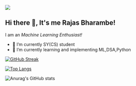 ![](https://komarev.com/ghpvc/?username=RajasBharambe&color=yellow&style=plastic)
## Hi there 👋, It's me Rajas Bharambe!


I am an *Machine Learning Enthusiast!*

- 🔭 I’m currently SY(CS) student 
- 🌱 I’m currently learning and implementing ML,DSA,Python

[![GitHub Streak](https://github-readme-streak-stats.herokuapp.com/?user=RajasBharambe&theme=vue)](https://git.io/streak-stats)

[![Top Langs](https://github-readme-stats.vercel.app/api/top-langs/?username=RajasBharambe&layout=compact&theme=vue)](https://github.com/anuraghazra/github-readme-stats)

![Anurag's GitHub stats](https://github-readme-stats.vercel.app/api?username=RajasBharambe&show_icons=true&theme=blue)



